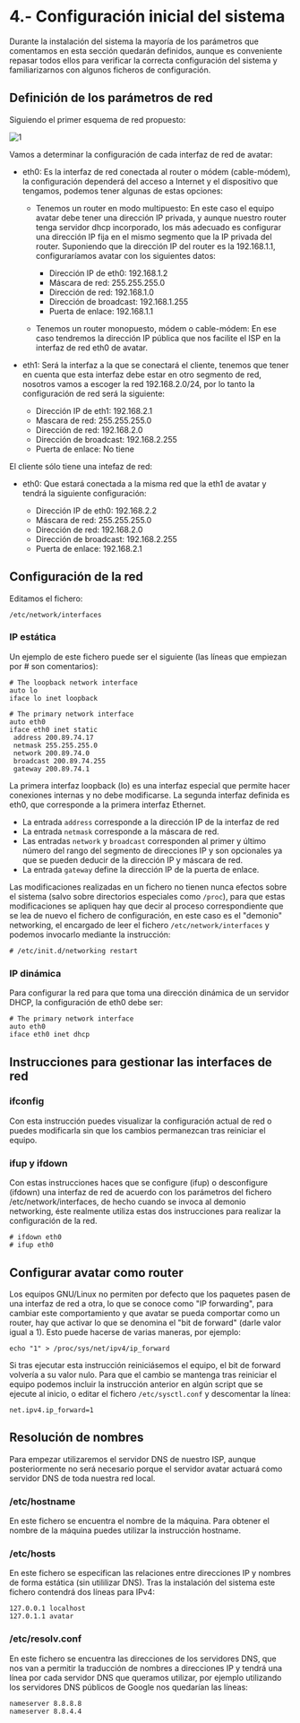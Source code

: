 # 4.- Configuración inicial del sistema

Durante la instalación del sistema la mayoría de los parámetros que comentamos en esta sección quedarán definidos, aunque es conveniente repasar todos ellos para verificar la correcta configuración del sistema y familiarizarnos con algunos ficheros de configuración.  

## Definición de los parámetros de red

Siguiendo el primer esquema de red propuesto:  

![1](..img/alt1.png "1")  

Vamos a determinar la configuración de cada interfaz de red de avatar:  

* eth0: Es la interfaz de red conectada al router o módem (cable-módem), la configuración dependerá del acceso a Internet y el dispositivo que tengamos, podemos tener algunas de estas opciones:

    * Tenemos un router en modo multipuesto: En este caso el equipo avatar debe tener una dirección IP privada, y aunque nuestro router tenga servidor dhcp incorporado, los más adecuado es configurar una dirección IP fija en el mismo segmento que la IP privada del router. Suponiendo que la dirección IP del router es la 192.168.1.1, configuraríamos avatar con los siguientes datos:

        * Dirección IP de eth0: 192.168.1.2
        * Máscara de red: 255.255.255.0
        * Dirección de red: 192.168.1.0
        * Dirección de broadcast: 192.168.1.255
        * Puerta de enlace: 192.168.1.1

    * Tenemos un router monopuesto, módem o cable-módem: En ese caso tendremos la dirección IP pública que nos facilite el ISP en la interfaz de red eth0 de avatar.

* eth1: Será la interfaz a la que se conectará el cliente, tenemos que tener en cuenta que esta interfaz debe estar en otro segmento de red, nosotros vamos a escoger la red 192.168.2.0/24, por lo tanto la configuración de red será la siguiente:

    * Dirección IP de eth1: 192.168.2.1
    * Mascara de red: 255.255.255.0
    * Dirección de red: 192.168.2.0
    * Dirección de broadcast: 192.168.2.255
    * Puerta de enlace: No tiene

El cliente sólo tiene una intefaz de red:

* eth0: Que estará conectada a la misma red que la eth1 de avatar y tendrá la siguiente configuración:

    * Dirección IP de eth0: 192.168.2.2
    * Máscara de red: 255.255.255.0
    * Dirección de red: 192.168.2.0
    * Dirección de broadcast: 192.168.2.255
    * Puerta de enlace: 192.168.2.1


## Configuración de la red

Editamos el fichero:

    /etc/network/interfaces

### IP estática

Un ejemplo de este fichero puede ser el siguiente (las líneas que empiezan por # son comentarios):  

    # The loopback network interface
    auto lo
    iface lo inet loopback

    # The primary network interface
    auto eth0
    iface eth0 inet static
     address 200.89.74.17
     netmask 255.255.255.0
     network 200.89.74.0
     broadcast 200.89.74.255
     gateway 200.89.74.1

La primera interfaz loopback (lo) es una interfaz especial que permite hacer conexiones internas y no debe modificarse. La segunda interfaz definida es eth0, que corresponde a la primera interfaz Ethernet.  

* La entrada `address` corresponde a la dirección IP de la interfaz de red
* La entrada `netmask` corresponde a la máscara de red.
* Las entradas `network` y `broadcast` corresponden al primer y último número del rango del segmento de direcciones IP y son opcionales ya que se pueden deducir de la dirección IP y máscara de red.
* La entrada `gateway` define la dirección IP de la puerta de enlace.

Las modificaciones realizadas en un fichero no tienen nunca efectos sobre el sistema (salvo sobre directorios especiales como `/proc`), para que estas modificaciones se apliquen hay que decir al proceso correspondiente que se lea de nuevo el fichero de configuración, en este caso es el "demonio" networking, el encargado de leer el fichero `/etc/network/interfaces` y podemos invocarlo mediante la instrucción:  

    # /etc/init.d/networking restart

### IP dinámica

Para configurar la red para que toma una dirección dinámica de un servidor DHCP, la configuración de eth0 debe ser:  

    # The primary network interface
    auto eth0
    iface eth0 inet dhcp 

## Instrucciones para gestionar las interfaces de red

### ifconfig  
  
Con esta instrucción puedes visualizar la configuración actual de red o puedes modificarla sin que los cambios permanezcan tras reiniciar el equipo.  
  
### ifup y ifdown  
  
Con estas instrucciones haces que se configure (ifup) o desconfigure (ifdown) una interfaz de red de acuerdo con los parámetros del fichero /etc/network/interfaces, de hecho cuando se invoca al demonio networking, éste realmente utiliza estas dos instrucciones para realizar la configuración de la red.  

    # ifdown eth0
    # ifup eth0

## Configurar avatar como router

Los equipos GNU/Linux no permiten por defecto que los paquetes pasen de una interfaz de red a otra, lo que se conoce como "IP forwarding", para cambiar este comportamiento y que avatar se pueda comportar como un router, hay que activar lo que se denomina el "bit de forward" (darle valor igual a 1). Esto puede hacerse de varias maneras, por ejemplo:  

    echo "1" > /proc/sys/net/ipv4/ip_forward

Si tras ejecutar esta instrucción reiniciásemos el equipo, el bit de forward volvería a su valor nulo. Para que el cambio se mantenga tras reiniciar el equipo podemos incluir la instrucción anterior en algún script que se ejecute al inicio, o editar el fichero `/etc/sysctl.conf` y descomentar la línea:  

    net.ipv4.ip_forward=1

## Resolución de nombres  

Para empezar utilizaremos el servidor DNS de nuestro ISP, aunque posteriormente no será necesario porque el servidor avatar actuará como servidor DNS de toda nuestra red local.  
  
### /etc/hostname  
  
En este fichero se encuentra el nombre de la máquina. Para obtener el nombre de la máquina puedes utilizar la instrucción hostname.  
  
### /etc/hosts  
  
En este fichero se especifican las relaciones entre direcciones IP y nombres de forma estática (sin utililizar DNS). Tras la instalación del sistema este fichero contendrá dos líneas para IPv4:  

    127.0.0.1 localhost
    127.0.1.1 avatar

### /etc/resolv.conf  
  
En este fichero se encuentra las direcciones de los servidores DNS, que nos van a permitir la traducción de nombres a direcciones IP y tendrá una línea por cada servidor DNS que queramos utilizar, por ejemplo utilizando los servidores DNS públicos de Google nos quedarían las líneas:  

    nameserver 8.8.8.8
    nameserver 8.8.4.4